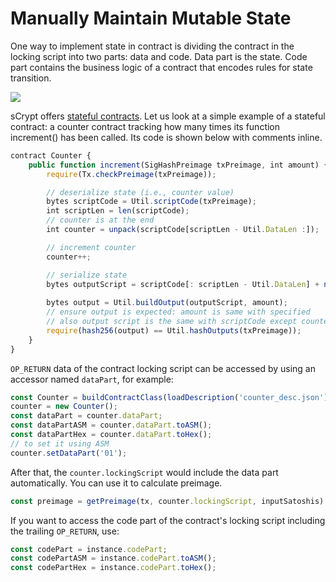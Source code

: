# Manually Maintain Mutable State

One way to implement state in contract is dividing the contract in the locking script into two parts: data and code. Data part is the state. Code part contains the business logic of a contract that encodes rules for state transition. 

![](https://miro.medium.com/max/936/0*Bc4mNeNnhN24G45E)

sCrypt offers [stateful contracts](https://medium.com/xiaohuiliu/stateful-smart-contracts-on-bitcoin-sv-c24f83a0f783). Let us look at a simple example of a stateful contract: a counter contract tracking how many times its function increment() has been called. Its code is shown below with comments inline.

```javascript
contract Counter {
    public function increment(SigHashPreimage txPreimage, int amount) {
        require(Tx.checkPreimage(txPreimage));

        // deserialize state (i.e., counter value)
        bytes scriptCode = Util.scriptCode(txPreimage);
        int scriptLen = len(scriptCode);
        // counter is at the end
        int counter = unpack(scriptCode[scriptLen - Util.DataLen :]);

        // increment counter
        counter++;

        // serialize state
        bytes outputScript = scriptCode[: scriptLen - Util.DataLen] + num2bin(counter, Util.DataLen);
        
        bytes output = Util.buildOutput(outputScript, amount);
        // ensure output is expected: amount is same with specified
        // also output script is the same with scriptCode except counter incremented
        require(hash256(output) == Util.hashOutputs(txPreimage));
    }
}
```

`OP_RETURN` data of the contract locking script can be accessed by using an accessor named `dataPart`, for example:


```typescript
const Counter = buildContractClass(loadDescription('counter_desc.json'));
counter = new Counter();
const dataPart = counter.dataPart;
const dataPartASM = counter.dataPart.toASM();
const dataPartHex = counter.dataPart.toHex();
// to set it using ASM
counter.setDataPart('01');
```

After that, the `counter.lockingScript` would include the data part automatically. You can use it to calculate preimage.


```typescript
const preimage = getPreimage(tx, counter.lockingScript, inputSatoshis)
```


If you want to access the code part of the contract's locking script including the trailing `OP_RETURN`, use:

```typescript
const codePart = instance.codePart;
const codePartASM = instance.codePart.toASM();
const codePartHex = instance.codePart.toHex();
```

